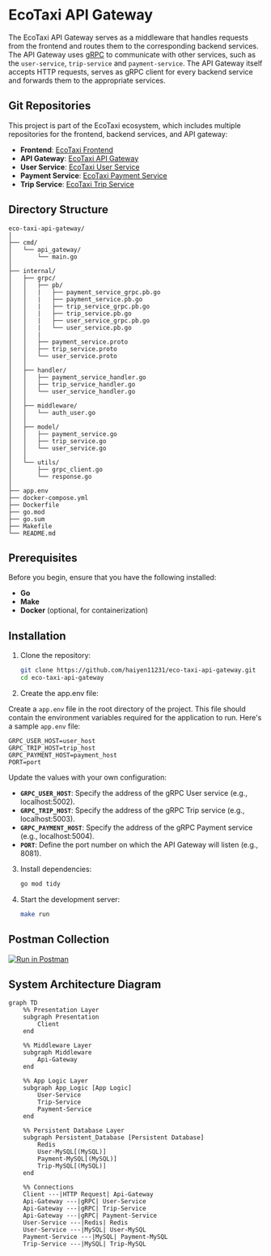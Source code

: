 # EcoTaxi API Gateway

The EcoTaxi API Gateway serves as a middleware that handles requests from the frontend and routes them to the corresponding backend services. The API Gateway uses [gRPC](https://grpc.io/docs/languages/go/quickstart/) to communicate with other services, such as the `user-service`, `trip-service` and `payment-service`. The API Gateway itself accepts HTTP requests, serves as gRPC client for every backend service and forwards them to the appropriate services.

## Git Repositories

This project is part of the EcoTaxi ecosystem, which includes multiple repositories for the frontend, backend services, and API gateway:

- **Frontend**: [EcoTaxi Frontend](https://github.com/haiyen11231/eco-taxi-frontend.git)
- **API Gateway**: [EcoTaxi API Gateway](https://github.com/haiyen11231/eco-taxi-api-gateway.git)
- **User Service**: [EcoTaxi User Service](https://github.com/haiyen11231/eco-taxi-backend-user-service.git)
- **Payment Service**: [EcoTaxi Payment Service](https://github.com/AWYS7/eco-taxi-payment-service.git)
- **Trip Service**: [EcoTaxi Trip Service](https://github.com/lukea11/eco-taxi-backend-trip-service.git)

## Directory Structure

```plaintext
eco-taxi-api-gateway/
│
├── cmd/
│   └── api_gateway/
│       └── main.go
│
├── internal/
│   ├── grpc/
│   │   ├── pb/
│   │   |   ├── payment_service_grpc.pb.go
│   │   |   ├── payment_service.pb.go
│   │   |   ├── trip_service_grpc.pb.go
│   │   |   ├── trip_service.pb.go
│   │   |   ├── user_service_grpc.pb.go
│   │   |   └── user_service.pb.go
│   │   |
│   │   ├── payment_service.proto
│   │   ├── trip_service.proto
│   │   └── user_service.proto
│   │
│   ├── handler/
│   │   ├── payment_service_handler.go
│   │   ├── trip_service_handler.go
│   │   └── user_service_handler.go
│   │
│   ├── middleware/
│   │   └── auth_user.go
│   │
│   ├── model/
│   │   ├── payment_service.go
│   │   ├── trip_service.go
│   │   └── user_service.go
│   │
│   └── utils/
│       ├── grpc_client.go
│       └── response.go
│
├── app.env
├── docker-compose.yml
├── Dockerfile
├── go.mod
├── go.sum
├── Makefile
└── README.md
```

## Prerequisites

Before you begin, ensure that you have the following installed:

- **Go**
- **Make**
- **Docker** (optional, for containerization)

## Installation

1. Clone the repository:

   ```bash
   git clone https://github.com/haiyen11231/eco-taxi-api-gateway.git
   cd eco-taxi-api-gateway
   ```

2. Create the app.env file:

Create a `app.env` file in the root directory of the project. This file should contain the environment variables required for the application to run. Here's a sample `app.env` file:

```env
GRPC_USER_HOST=user_host
GRPC_TRIP_HOST=trip_host
GRPC_PAYMENT_HOST=payment_host
PORT=port
```

Update the values with your own configuration:

- **`GRPC_USER_HOST`**: Specify the address of the gRPC User service (e.g., localhost:5002).
- **`GRPC_TRIP_HOST`**: Specify the address of the gRPC Trip service (e.g., localhost:5003).
- **`GRPC_PAYMENT_HOST`**: Specify the address of the gRPC Payment service (e.g., localhost:5004).
- **`PORT`**: Define the port number on which the API Gateway will listen (e.g., 8081).

3. Install dependencies:

   ```bash
   go mod tidy
   ```

4. Start the development server:

   ```bash
   make run
   ```

## Postman Collection

[![Run in Postman](https://run.pstmn.io/button.svg)](https://web.postman.co/workspace/Eco-Taxi-Project~f9485719-23fa-4af6-b313-a8d852ab1233/overview)

## System Architecture Diagram

```mermaid
graph TD
    %% Presentation Layer
    subgraph Presentation
        Client
    end

    %% Middleware Layer
    subgraph Middleware
        Api-Gateway
    end

    %% App Logic Layer
    subgraph App_Logic [App Logic]
        User-Service
        Trip-Service
        Payment-Service
    end

    %% Persistent Database Layer
    subgraph Persistent_Database [Persistent Database]
        Redis
        User-MySQL[(MySQL)]
        Payment-MySQL[(MySQL)]
        Trip-MySQL[(MySQL)]
    end

    %% Connections
    Client ---|HTTP Request| Api-Gateway
    Api-Gateway ---|gRPC| User-Service
    Api-Gateway ---|gRPC| Trip-Service
    Api-Gateway ---|gRPC| Payment-Service
    User-Service ---|Redis| Redis
    User-Service ---|MySQL| User-MySQL
    Payment-Service ---|MySQL| Payment-MySQL
    Trip-Service ---|MySQL| Trip-MySQL

```
